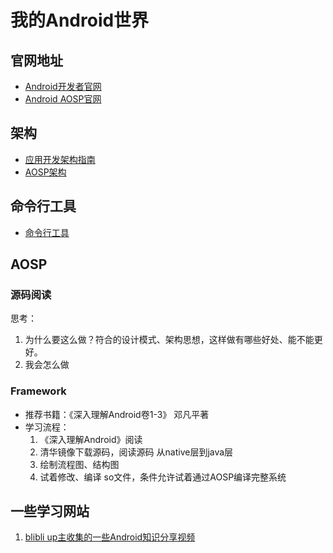 # 我的Android世界

## 官网地址

- [Android开发者官网](https://developer.android.google.cn/?hl=zh-cn)
- [Android AOSP官网](https://source.android.google.cn/?hl=zh-cn)

## 架构

- [应用开发架构指南](https://developer.android.google.cn/courses/pathways/android-architecture?hl=zh-cn)
- [AOSP架构](https://source.android.google.cn/docs/core/architecture?hl=zh-cn)

## 命令行工具

- [命令行工具](https://developer.android.google.cn/tools?hl=zh-cn)

## AOSP

### 源码阅读

思考：

1. 为什么要这么做？符合的设计模式、架构思想，这样做有哪些好处、能不能更好。
2. 我会怎么做

### Framework

- 推荐书籍：《深入理解Android卷1-3》 邓凡平著
- 学习流程：
    1. 《深入理解Android》阅读
    2. 清华镜像下载源码，阅读源码 从native层到java层
    3. 绘制流程图、结构图
    4. 试着修改、编译 so文件，条件允许试着通过AOSP编译完整系统

## 一些学习网站

1. [blibli up主收集的一些Android知识分享视频](https://www.bilibili.com/video/BV1dW4y1h7jd/?spm_id_from=333.337.search-card.all.click&vd_source=3509947f569e04aa5c144447e22d0ceb)
